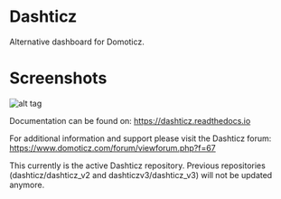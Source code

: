 # Dashticz 
Alternative dashboard for Domoticz.

# Screenshots
![alt tag](http://i.imgur.com/9DBcpNd.jpg)

Documentation can be found on:
https://dashticz.readthedocs.io

For additional information and support please visit the Dashticz forum:
https://www.domoticz.com/forum/viewforum.php?f=67

This currently is the active Dashticz repository. Previous repositories (dashticz/dashticz_v2 and dashticzv3/dashticz_v3) will not be updated anymore.
